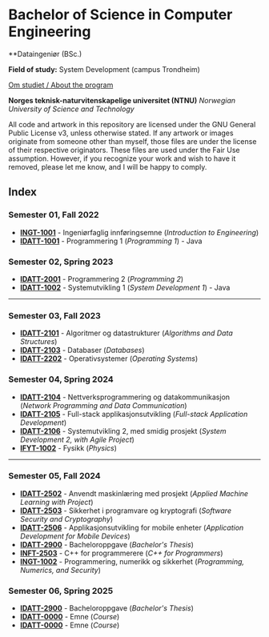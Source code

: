 # Bachelor of Science in Computer Engineering
**Dataingeniør (BSc.)

**Field of study:** System Development (campus Trondheim)

[Om studiet / About the program](https://www.ntnu.no/studier/bidata)

**Norges teknisk-naturvitenskapelige universitet (NTNU)**
*Norwegian University of Science and Technology*

All code and artwork in this repository are licensed under the GNU General Public License v3, unless otherwise stated. If any artwork or images originate from someone other than myself, those files are under the license of their respective originators. These files are used under the Fair Use assumption. However, if you recognize your work and wish to have it removed, please let me know, and I will be happy to comply.

## Index

### Semester 01, Fall 2022

- **[INGT-1001](/edu-ntnu-ingt1001)** - Ingeniørfaglig innføringsemne (*Introduction to Engineering*)
- **[IDATT-1001](/edu-ntnu-idatt1001)** - Programmering 1 (*Programming 1*) - Java

### Semester 02, Spring 2023

- **[IDATT-2001](/edu-ntnu-idatt2001)** - Programmering 2 (*Programming 2*)
- **[IDATT-1002](/edu-ntnu-idatt1002)** - Systemutvikling 1 (*System Development 1*) - Java

------

### Semester 03, Fall 2023

- **[IDATT-2101](/edu-ntnu-idatt2101)** - Algoritmer og datastrukturer (*Algorithms and Data Structures*)
- **[IDATT-2103](/edu-ntnu-idatt2103)** - Databaser (*Databases*)
- **[IDATT-2202](/edu-ntnu-idatt2202)** - Operativsystemer (*Operating Systems*)

### Semester 04, Spring 2024

- **[IDATT-2104](/edu-ntnu-idatt2104)** - Nettverksprogrammering og datakommunikasjon (*Network Programming and Data Communication*)
- **[IDATT-2105](/edu-ntnu-idatt2105)** - Full-stack applikasjonsutvikling (*Full-stack Application Development*)
- **[IDATT-2106](/edu-ntnu-idatt2106)** - Systemutvikling 2, med smidig prosjekt (*System Development 2, with Agile Project*)
- **[IFYT-1002](/edu-ntnu-ifyt1002)** - Fysikk (*Physics*)

------

### Semester 05, Fall 2024

- **[IDATT-2502](/edu-ntnu-idatt2502)** - Anvendt maskinlæring med prosjekt (*Applied Machine Learning with Project*)
- **[IDATT-2503](/edu-ntnu-idatt2503)** - Sikkerhet i programvare og kryptografi (*Software Security and Cryptography*)
- **[IDATT-2506](/edu-ntnu-idatt2506)** - Applikasjonsutvikling for mobile enheter (*Application Development for Mobile Devices*)
- **[IDATT-2900](/edu-ntnu-idatt2900)** - Bacheloroppgave (*Bachelor's Thesis*)
- **[INFT-2503](/edu-ntnu-inft2503)** - C++ for programmerere (*C++ for Programmers*)
- **[INGT-1002](/edu-ntnu-ingt1002)** - Programmering, numerikk og sikkerhet (*Programming, Numerics, and Security*)

### Semester 06, Spring 2025

- **[IDATT-2900](/edu-ntnu-idatt2900)** - Bacheloroppgave (*Bachelor's Thesis*)
- **[IDATT-0000](/edu-ntnu-idatt0000)** - Emne (*Course*)
- **[IDATT-0000](/edu-ntnu-idatt0000)** - Emne (*Course*)
